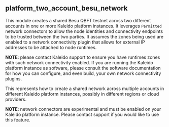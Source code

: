 ## platform_two_account_besu_network

This module creates a shared Besu QBFT testnet across two different accounts in one or more Kaleido platform instances.
It leverages `Permitted` network connectors to allow the  node identities and connectivity endpoints to be trusted between
the two parties. It assumes the zones being used are enabled to a network connectivity plugin that allows for external
IP addresses to be attached to node runtimes.

**NOTE**: please contact Kaleido support to ensure you have runtimes zones with such network connectivity enabled. If
you are running the Kaleido platform instance as software, please consult the software documentation for how you can
configure, and even build, your own network connectivity plugins.

This represents how to create a shared network across multiple accounts in different Kaleido platform instances, possibly
in different regions or cloud providers.

**NOTE**: network connectors are experimental and must be enabled on your Kaleido platform instance. Please contact
support if you would like to use this feature.